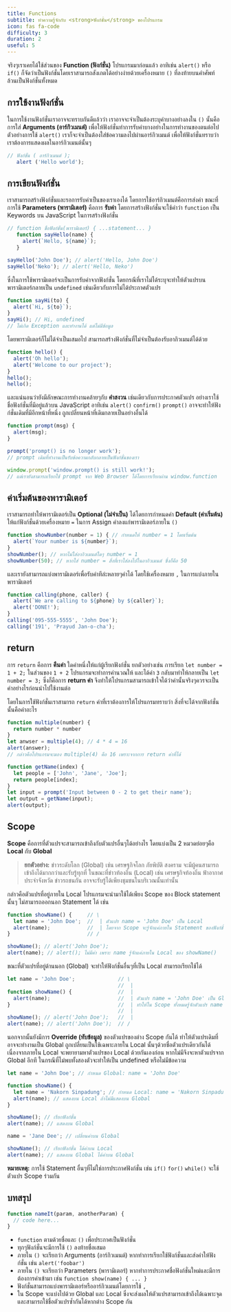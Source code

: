 ```yaml
---
title: Functions
subtitle: ทำความรู้จักกับ <strong>ฟังก์ชั่น</strong> ของโปรแกรม
icon: fas fa-code
difficulty: 3
duration: 2
useful: 5
---
```


จริงๆเราเคยได้ใช้ส่วนของ **Function (ฟังก์ชั่น)** โปรแกรมมาก่อนแล้ว อาทิเช่น `alert()` หรือ `if()` ก็จัดว่าเป็นฟังก์ชั่นโดยเราสามารถสังเกตได้อย่างง่ายด้วยเครื่องหมาย `()` ที่ลงท้ายบนคำศัพท์ล้วนเป็นฟังก์ชั่นทั้งหมด

## การใช้งานฟังก์ชั่น

ในการใช้งานฟังก์ชั่นเราอาจจะทราบกันดีแล้วว่า เราอาจจะจำเป็นต้องระบุค่าบางอย่างลงใน `()` นั้นคือการใส่ **Arguments (อาร์กิวเมนต์)** เพื่อให้ฟังก์ชั่นทำการรับค่าบางอย่างในการทำงานของตนต่อไป ตัวอย่างการใช้ `alert()` เราก็จะจำเป็นต้องใส่ข้อความลงไปผ่านอาร์กิวเมนต์ เพื่อให้ฟังก์ชั่นทราบว่าเราต้องการแสดงผลในอาร์กิวเมนต์นั้นๆ

```javascript
// ฟังก์ชั่น ( อาร์กิวเมนต์ );
   alert ('Hello world');
```

## การเขียนฟังก์ชั่น

เราสามารถสร้างฟังก์ชั่นและรอการรับค่าเป็นของเราเองได้ โดยการใช้อาร์กิวเมนต์คือการส่งค่า ขณะที่การใช้ **Parameters (พารามิเตอร์)** คือการ **รับค่า** โดยการสร้างฟังก์ชั่นจะใช้คำว่า `function` เป็น Keywords บน JavaScript ในการสร้างฟังก์ชั่น

```javascript
// function ชื่อฟังก์ชั่น(พารามิเตอร์) { ...statement... }
   function sayHello(name) {
     alert(`Hello, ${name}`);
   }

sayHello('John Doe'); // alert('Hello, John Doe')
sayHello('Neko'); // alert('Hello, Neko')
```

ซึ่งในการใช้พารามิเตอร์จะเป็นการรับค่าจากฟังก์ชั่น โดยกรณีที่เราไม่ได้ระบุจะทำให้ตัวแปรบนพารามิเตอร์กลายเป็น `undefined` เช่นเดียวกับการไม่ได้ประกาศตัวแปร

```javascript
function sayHi(to) {
  alert(`Hi, ${to}`);
}
sayHi(); // Hi, undefined
// ไม่เกิด Exception และทำงานได้ แต่ไม่มีข้อมูล
```

โดยพารามิเตอร์ก็ไม่ได้จำเป็นเสมอไป สามารถสร้างฟังก์ชั่นที่ไม่จำเป็นต้องรับอากิวเมนต์ได้ด้วย

```javascript
function hello() {
  alert('Oh hello');
  alert('Welcome to our project');
}
hello();
hello();
```

และแน่นอนว่ายังมีลักษณะการทำงานคล้ายๆกับ **คำสงวน** เช่นเดียวกับการประกาศตัวแปร อย่างเราใช้ชื่อฟังก์ชั่นที่มีอยู่แล้วบน JavaScript อาทิเช่น `alert()` `confirm()` `prompt()` อาจจะทำให้ฟังก์ชั่นเดิมที่มีอีกหน้าที่หนึ่ง ถูกเปลี่ยนหน้าที่เดิมกลายเป็นอย่างอื่นได้

```javascript
function prompt(msg) {
  alert(msg);
}

prompt('prompt() is no longer work'); 
// prompt เดิมที่ทำงานเป็นรับข้อความกลับกลายเป็นฟังก์ชั่นของเรา

window.prompt('window.prompt() is still work!');
// แต่เรายังสามารถเรียกใช้ prompt จาก Web Browser ได้โดยการเรียกผ่าน window.function
```

## ค่าเริ่มต้นของพารามิเตอร์

เราสามารถทำให้พารามิเตอร์เป็น **Optional (ไม่จำเป็น)** ได้โดยการกำหนดค่า **Default (ค่าเริ่มต้น)** ให้แก่ฟังก์ชั่นด้วยเครื่องหมาย `=` ในการ Assign ค่าลงแก่พารามิเตอร์ภายใน `()`

```javascript
function showNumber(number = 1) { // กำหนดให้ number = 1 โดยเริ่มต้น
  alert(`Your number is ${number}`);
}
showNumber(); // หากไม่ใส่อากิวเมนต์ใดๆ number = 1
showNumber(50); // หากใส่ number = สิ่งที่เราใส่ลงไปในอากิวเมนต์ ซึ่งก็คือ 50
```

และเรายังสามารถแบ่งพารามิเตอร์เพื่อรับค่าทีล่ะหลายๆค่าได้ โดยใช้เครื่องหมาย `,` ในการแบ่งภายในพารามิเตอร์

```javascript
function calling(phone, caller) {
  alert(`We are calling to ${phone} by ${caller}`);
  alert('DONE!');
}
calling('095-555-5555', 'John Doe');
calling('191', 'Prayud Jan-o-cha');
```

## return

การ `return` คือการ **คืนค่า** ใดค่าหนึ่งให้แก่ผู้เรียกฟังก์ชั่น ยกตัวอย่างเช่น การเรียก `let number = 1 + 2;` ในส่วนของ `1 + 2` โปรแกรมจะทำการคำนวณให้ และได้ค่า `3` กลับมาทำให้กลายเป็น `let number = 3;` ซึ่งก็คือการ **return ค่า** จึงทำให้โปรแกรมสามารถเข้าใจได้ว่าค่านั้นจริงๆควรจะเป็นค่าอย่างไรก่อนนำไปใช้งานต่อ

โดยในการใช้ฟังก์ชั่นเราสามารถ `return` ค่าที่เราต้องการให้โปรแกรมทราบว่า สิ่งที่จะได้จากฟังก์ชั่นนั้นคือค่าอะไร

```javascript
function multiple(number) {
  return number * number
}
let anwser = multiple(4); // 4 * 4 = 16
alert(answer);
// กล่าวคือโปรแกรมจะมอง multiple(4) คือ 16 เพราะจากการ return ค่าที่ได้
```

```javascript
function getName(index) {
  let people = ['John', 'Jane', 'Joe'];
  return people[index];
}
let input = prompt('Input between 0 - 2 to get their name');
let output = getName(input);
alert(output);
```

## Scope

**Scope** คือการที่ตัวแปรจะสามารถเข้าถึงกับตัวแปรอื่นๆได้อย่างไร โดยแบ่งเป็น 2 หมวดย่อยๆคือ **Local** กับ **Global**

> **ยกตัวอย่าง:** ข่าวระดับโลก (Global) เช่น เศรษฐกิจโลก ภัยพิบัติ สงคราม จะมีผู้คนสามารถเข้าถึงได้มากกว่าและรับรู้ทุกที่ ในขณะที่ข่าวท้องถิ่น (Local) เช่น เศรษฐกิจท้องถิ่น ฟ้าอากาศประจำจังหวัด ข่าวรถชนกัน อาจจะรับรู้ได้เพียงชุมชนในบริเวณนั้นเท่านั้น

กล่าวคือตัวแปรที่อยู่ภายใน Local โปรแกรมจะนำมาใช้ได้เพียง Scope ของ Block statement นั้นๆ ไม่สามารถออกนอก Statement ได้ เช่น

```javascript
function showName() {     // \
  let name = 'John Doe';  //  | ตัวแปร name = 'John Doe' เป็น Local
  alert(name);            //  | โดยจาก Scope จะรู้จักแค่ภายใน Statement ของฟังก์ชั่นนี้
}                         // /

showName(); // alert('John Doe');
alert(name); // alert(); ไม่มีค่า เพราะ name รู้จักแค่ภายใน Local ของ showName()
```

ขณะที่ตัวแปรที่อยู่ด้านนอก (Global) จะทำให้ฟังก์ชั่นอื่นๆที่เป็น Local สามารถเรียกใช้ได้

```javascript
let name = 'John Doe';              // \
                                    //  |
function showName() {               //  |
  alert(name);                      //  | ตัวแปร name = 'John Doe' เป็น Global
}                                   //  | ทำให้ใน Scope ทั้งหมดรู้จักตัวแปร name
                                    //  |
showName(); // alert('John Doe');   //  |
alert(name); // alert('John Doe');  // /
```

นอกจากนั้นยังมีการ **Override (ทับข้อมูล)** ของตัวแปรของต่าง Scope กันได้ ทำให้ตัวแปรเดิมที่อาจจะทำงานเป็น Global ถูกเปลี่ยนเป็นใช้เฉพาะภายใน Local นั้นๆด้วยชื่อตัวแปรเดียวกันได้ เนื่องจากภายใน Local จะพยายามหาตัวแปรของ Local ด้วยกันเองก่อน หากไม่มีจึงจะหาตัวแปรจาก Global อีกที ในกรณีที่ไม่พบทั้งสองตัวจะทำให้เป็น undefined หรือไม่มีข้อความ

```javascript
let name = 'John Doe'; // กำหนด Global: name = 'John Doe'

function showName() {
  let name = 'Nakorn Sinpadung'; // กำหนด Local: name = 'Nakorn Sinpadung'
  alert(name); // แสดงบน Local ถ้าไม่มีแสดงบน Global
}

showName(); // เรียกฟังก์ชั่น
alert(name); // แสดงบน Global

name = 'Jane Dee'; // เปลี่ยนค่าบน Global

showName(); // เรียกฟังก์ชั่น ได้ค่าบน Local
alert(name); // แสดงบน Global ได้ค่าบน Global
```

**หมายเหตุ:** การใช้ Statement อื่นๆที่ไม่ใช่การประกาศฟังก์ชั่น เช่น `if()` `for()` `while()` จะใช้ตัวแปร Scope ร่วมกัน

## บทสรุป

```js
function nameIt(param, anotherParam) {
  // code here...
}
```

- `function` ตามด้วยชื่อและ `()` เพื่อประกาศเป็นฟังก์ชั่น
- ทุกๆฟังก์ชั่นจะมีการใช้ `()` ลงท้ายชื่อเสมอ
- ภายใน `()` จะเรียกว่า Arguments (อาร์กิวเมนต์) หากทำการเรียกใช้ฟังก์ชั่นและส่งค่าให้ฟังก์ชั่น เช่น `alert('foobar')`
- ภายใน `()` จะเรียกว่า Parameters (พารามิเตอร์) หากทำการประกาศชื่อฟังก์ชั่นใหม่และมีการต้องการค่าเข้ามา เช่น `function show(name) { ... }`
- ฟังก์ชั่นสามารถแบ่งพารามิเตอร์หรืออาร์กิวเมนต์โดยการใช้ `,`
- ใน Scope จะแบ่งไปด้วย Global และ Local ซึ่งจะส่งผลให้ตัวแปรสามารถเข้าถึงได้เฉพาะจุด และสามารถใช้ชื่อตัวแปรซ้ำกันได้หากต่าง Scope กัน
